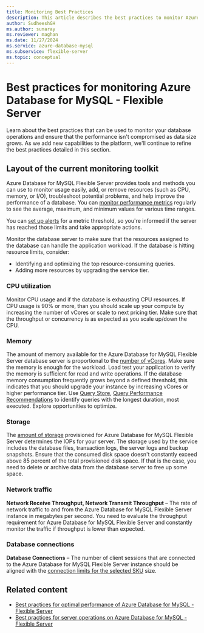 ```yaml
---
title: Monitoring Best Practices
description: This article describes the best practices to monitor Azure Database for MySQL - Flexible Server.
author: SudheeshGH
ms.author: sunaray
ms.reviewer: maghan
ms.date: 11/27/2024
ms.service: azure-database-mysql
ms.subservice: flexible-server
ms.topic: conceptual
---
```


# Best practices for monitoring Azure Database for MySQL - Flexible Server

Learn about the best practices that can be used to monitor your database operations and ensure that the performance isn't compromised as data size grows. As we add new capabilities to the platform, we'll continue to refine the best practices detailed in this section.

## Layout of the current monitoring toolkit

Azure Database for MySQL Flexible Server provides tools and methods you can use to monitor usage easily, add, or remove resources (such as CPU, memory, or I/O), troubleshoot potential problems, and help improve the performance of a database. You can [monitor performance metrics](concepts-monitoring.md#metrics) regularly to see the average, maximum, and minimum values for various time ranges.

You can [set up alerts](how-to-alert-on-metric.md#create-an-alert-rule-on-a-metric-from-the-azure-portal) for a metric threshold, so you're informed if the server has reached those limits and take appropriate actions.

Monitor the database server to make sure that the resources assigned to the database can handle the application workload. If the database is hitting resource limits, consider:

- Identifying and optimizing the top resource-consuming queries.
- Adding more resources by upgrading the service tier.

### CPU utilization

Monitor CPU usage and if the database is exhausting CPU resources. If CPU usage is 90% or more, than you should scale up your compute by increasing the number of vCores or scale to next pricing tier. Make sure that the throughput or concurrency is as expected as you scale up/down the CPU.

### Memory

The amount of memory available for the Azure Database for MySQL Flexible Server database server is proportional to the [number of vCores](../single-server/concepts-pricing-tiers.md). Make sure the memory is enough for the workload. Load test your application to verify the memory is sufficient for read and write operations. If the database memory consumption frequently grows beyond a defined threshold, this indicates that you should upgrade your instance by increasing vCores or higher performance tier. Use [Query Store](../single-server/concepts-query-store.md), [Query Performance Recommendations](../single-server/concepts-performance-recommendations.md) to identify queries with the longest duration, most executed. Explore opportunities to optimize.

### Storage

The [amount of storage](../single-server/how-to-create-manage-server-portal.md#scale-compute-and-storage) provisioned for Azure Database for MySQL Flexible Server determines the IOPs for your server. The storage used by the service includes the database files, transaction logs, the server logs and backup snapshots. Ensure that the consumed disk space doesn't constantly exceed above 85 percent of the total provisioned disk space. If that is the case, you need to delete or archive data from the database server to free up some space.

### Network traffic

**Network Receive Throughput, Network Transmit Throughput** – The rate of network traffic to and from the Azure Database for MySQL Flexible Server instance in megabytes per second. You need to evaluate the throughput requirement for Azure Database for MySQL Flexible Server and constantly monitor the traffic if throughput is lower than expected.

### Database connections

**Database Connections** – The number of client sessions that are connected to the Azure Database for MySQL Flexible Server instance should be aligned with the [connection limits for the selected SKU](concepts-server-parameters.md#max_connections) size.

## Related content

- [Best practices for optimal performance of Azure Database for MySQL - Flexible Server](concept-performance-best-practices.md)
- [Best practices for server operations on Azure Database for MySQL - Flexible Server](concept-operation-excellence-best-practices.md)
